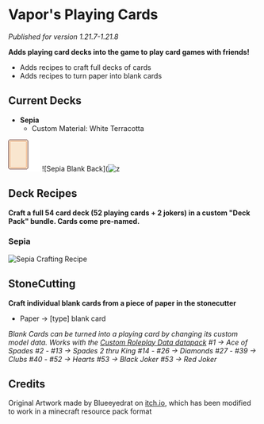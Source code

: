 
# Vapor's Playing Cards

_Published for version 1.21.7-1.21.8_

**Adds playing card decks into the game to play card games with friends!**

- Adds recipes to craft full decks of cards
- Adds recipes to turn paper into blank cards


## Current Decks
- **Sepia**
	- Custom Material: White Terracotta

![Sepia Blank Front](https://github.com/vapor6701/vapors_cards/blob/main/git_assets/sepia_blank.png)
![Sepia Blank Back](![z](https://github.com/vapor6701/vapors_cards/blob/main/git_assets/sepia_recipe.png%29)



## Deck Recipes
**Craft a full 54 card deck (52 playing cards + 2 jokers) in a custom "Deck Pack" bundle. Cards come pre-named.**

### Sepia
![Sepia Crafting Recipe](https://github.com/vapor6701/vapors_cards/blob/main/git_assets/sepia_recipe.png%29)

## StoneCutting

**Craft individual blank cards from a piece of paper in the stonecutter**
- Paper -> [type] blank card

*Blank Cards can be turned into a playing card by changing its custom model data. Works with the [Custom Roleplay Data datapack](https://modrinth.com/datapack/custom-roleplay-data)*
*#1 -> Ace of Spades*
*#2 - #13 -> Spades 2 thru King*
*#14 - #26 -> Diamonds*
*#27 - #39 -> Clubs*
*#40 - #52 -> Hearts*
*#53 -> Black Joker*
*#53 -> Red Joker*

## Credits
Original Artwork made by Blueeyedrat on [itch.io](https://blueeyedrat.itch.io/pixel-assets-playing-cards), which has been modified to work in a minecraft resource pack format

